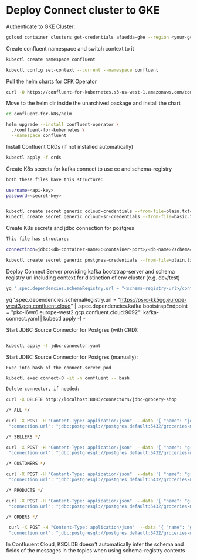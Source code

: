 

# Deploy Connect cluster to GKE

Authenticate to GKE Cluster: 

```sh
gcloud container clusters get-credentials afaedda-gke --region <your-gcloud-region> --project <your-project-id>
```
  
Create confluent namespace and switch context to it

```sh
kubectl create namespace confluent

kubectl config set-context --current --namespace confluent
```


Pull the helm charts for CFK Operator 
```sh
curl -O https://confluent-for-kubernetes.s3-us-west-1.amazonaws.com/confluent-for-kubernetes-2.4.1.tar.gz
```

Move to the helm dir inside the unarchived package and install the chart

```sh
cd confluent-for-k8s/helm

helm upgrade --install confluent-operator \
  ./confluent-for-kubernetes \
  --namespace confluent
```

Install Confluent CRDs (if not installed automatically)

```sh
kubectl apply -f crds
```

Create K8s secrets for kafka connect to use cc and schema-registry

```sh 
both these files have this structure: 

username=<api-key>
password=<secret-key>


kubectl create secret generic ccloud-credentials --from-file=plain.txt=ccloud-connect-credentials.txt
kubectl create secret generic ccloud-sr-credentials --from-file=basic.txt=ccloud-sr-credentials.txt
```

Create K8s secrets and jdbc connection for postgres
```sh
This file has structure: 

connectinon=jdbc:<db-container-name>:<container-port>/<db-name>?schema=<schema-name>&user=<username>&password=<password>

kubectl create secret generic postgres-credentials --from-file=plain.txt=postgres-creds.txt
```

Deploy Connect Server providing kafka bootstrap-server and schema registry url including context for distinction of env cluster (e.g. dev/test)
```sh 
yq '.spec.dependencies.schemaRegistry.url = "<schema-registry-url>/contexts/[.dev|.test|prd]" | .spec.dependencies.kafka.bootstrapEndpoint = "<kafka-bootstrap-server>"' kafka-connect.yaml | kubectl apply -f -
```

yq '.spec.dependencies.schemaRegistry.url = "https://psrc-kk5gg.europe-west3.gcp.confluent.cloud" | .spec.dependencies.kafka.bootstrapEndpoint = "pkc-l6wr6.europe-west2.gcp.confluent.cloud:9092"' kafka-connect.yaml | kubectl apply -f -

Start JDBC Source Connector for Postgres (with CRD):
```sh

kubectl apply -f jdbc-connector.yaml

```


Start JDBC Source Connector for Postgres (manually): 

```sh
Exec into bash of the connect-server pod 

kubectl exec connect-0 -it -n confluent -- bash

Delete connector, if needed: 

curl -X DELETE http://localhost:8083/connectors/jdbc-grocery-shop

/* ALL */

curl -X POST -H "Content-Type: application/json"  --data '{ "name": "jdbc-grocery-shop", "config": { "connector.class": "io.confluent.connect.jdbc.JdbcSourceConnector", 
 "connection.url": "jdbc:postgresql://postgres.default:5432/groceries-mp-db?schema=grocery_shop&user=appuser&password=$7r0ngp4$$word4pp", "schema.pattern": "grocery_shop", "catalog.pattern": "grocery_shop", "table.whitelist": "sellers,customers,products,orders", "tables": "sellers,customers,products,orders", "mode": "timestamp", "timestamp.column.name":"last_update_time", "topic.prefix": "postgres.grocery_shop.", "transforms": "ValueToKey,extractField", "transforms.ValueToKey.type": "org.apache.kafka.connect.transforms.ValueToKey","transforms.ValueToKey.fields": "id", "transforms.extractField.type": "org.apache.kafka.connect.transforms.ExtractField$Key", "transforms.extractField.field": "id"} }'  http://localhost:8083/connectors/

/* SELLERS */

curl -X POST -H "Content-Type: application/json"  --data '{ "name": "grocery-shop-sellers", "config": { "connector.class": "io.confluent.connect.jdbc.JdbcSourceConnector", 
 "connection.url": "jdbc:postgresql://postgres.default:5432/groceries-mp-db?schema=grocery_shop&user=appuser&password=$7r0ngp4$$word4pp", "schema.pattern": "grocery_shop", "catalog.pattern": "grocery_shop", "table.whitelist": "sellers", "tables": "sellers", "mode": "timestamp", "timestamp.column.name":"last_update_time", "topic.prefix": "postgres.grocery_shop.", "task.max": "1" } }'  http://localhost:8083/connectors/

/* CUSTOMERS */

curl -X POST -H "Content-Type: application/json"  --data '{ "name": "grocery-shop-customers", "config": { "connector.class": "io.confluent.connect.jdbc.JdbcSourceConnector", 
 "connection.url": "jdbc:postgresql://postgres.default:5432/groceries-mp-db?schema=grocery_shop&user=appuser&password=$7r0ngp4$$word4pp", "schema.pattern": "grocery_shop", "catalog.pattern": "grocery_shop", "table.whitelist": "customers", "tables": "customers", "mode": "timestamp", "timestamp.column.name":"last_update_time", "topic.prefix": "postgres.grocery_shop.", "task.max": "1" } }'  http://localhost:8083/connectors/

/* PRODUCTS */

curl -X POST -H "Content-Type: application/json"  --data '{ "name": "grocery-shop-products", "config": { "connector.class": "io.confluent.connect.jdbc.JdbcSourceConnector", 
 "connection.url": "jdbc:postgresql://postgres.default:5432/groceries-mp-db?schema=grocery_shop&user=appuser&password=$7r0ngp4$$word4pp", "schema.pattern": "grocery_shop", "catalog.pattern": "grocery_shop", "table.whitelist": "products", "tables": "products", "mode": "timestamp", "timestamp.column.name":"last_update_time", "topic.prefix": "postgres.grocery_shop.", "task.max": "1" } }'  http://localhost:8083/connectors/

/* ORDERS */

 curl -X POST -H "Content-Type: application/json"  --data '{ "name": "grocery-shop-orders", "config": { "connector.class": "io.confluent.connect.jdbc.JdbcSourceConnector", 
 "connection.url": "jdbc:postgresql://postgres.default:5432/groceries-mp-db?schema=grocery_shop&user=appuser&password=$7r0ngp4$$word4pp", "schema.pattern": "grocery_shop", "catalog.pattern": "grocery_shop", "table.whitelist": "orders", "tables": "orders", "mode": "timestamp", "timestamp.column.name":"last_update_time","topic.prefix": "postgres.grocery_shop.", "task.max": "1" } }'  http://localhost:8083/connectors/

```


In Confluuent Cloud, KSQLDB doesn't automatically infer the schema and fields of the messages in the topics when using schema-registry contexts

